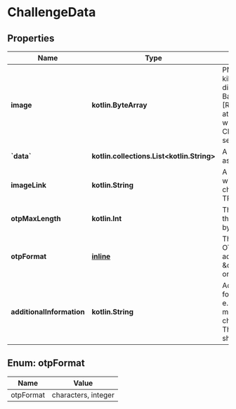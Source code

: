 
# ChallengeData

## Properties
Name | Type | Description | Notes
------------ | ------------- | ------------- | -------------
**image** | **kotlin.ByteArray** | PNG data (max. 512 kilobyte) to be displayed to the PSU, Base64 encoding, cp. [RFC4648]. This attribute is used only, when PHOTO_OTP or CHIP_OTP is the selected SCA method.  |  [optional]
**&#x60;data&#x60;** | **kotlin.collections.List&lt;kotlin.String&gt;** | A collection of strings as challenge data. |  [optional]
**imageLink** | **kotlin.String** | A link where the ASPSP will provides the challenge image for the TPP. |  [optional]
**otpMaxLength** | **kotlin.Int** | The maximal length for the OTP to be typed in by the PSU. |  [optional]
**otpFormat** | [**inline**](#OtpFormat) | The format type of the OTP to be typed in. The admitted values are \&quot;characters\&quot; or \&quot;integer\&quot;. |  [optional]
**additionalInformation** | **kotlin.String** | Additional explanation for the PSU to explain e.g. fallback mechanism for the chosen SCA method. The TPP is obliged to show this to the PSU.  |  [optional]


<a id="OtpFormat"></a>
## Enum: otpFormat
Name | Value
---- | -----
otpFormat | characters, integer



